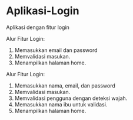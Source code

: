 # Aplikasi-Login
Aplikasi dengan fitur login

Alur Fitur Login:
1. Memasukkan email dan password
2. Memvalidasi masukan.
3. Menampilkan halaman home.

Alur Fitur Login:
1. Memasukkan nama, email, dan password
2. Memvalidasi masukan.
3. Memvalidasi pengguna dengan deteksi wajah.
4. Memasukkan nama ibu untuk validasi.
5. Menampilkan halaman home.
